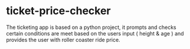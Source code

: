 # ticket-price-checker
The ticketing app is based on a python project, it prompts and checks certain conditions 
are meet based on the users input ( height & age ) and provides the user with roller coaster ride price.

